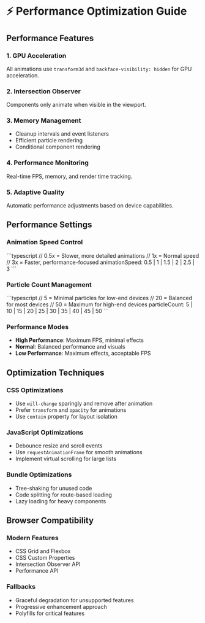 # ⚡ Performance Optimization Guide

## Performance Features

### 1. GPU Acceleration
All animations use `transform3d` and `backface-visibility: hidden` for GPU acceleration.

### 2. Intersection Observer
Components only animate when visible in the viewport.

### 3. Memory Management
- Cleanup intervals and event listeners
- Efficient particle rendering
- Conditional component rendering

### 4. Performance Monitoring
Real-time FPS, memory, and render time tracking.

### 5. Adaptive Quality
Automatic performance adjustments based on device capabilities.

## Performance Settings

### Animation Speed Control
\`\`\`typescript
// 0.5x = Slower, more detailed animations
// 1x = Normal speed
// 3x = Faster, performance-focused
animationSpeed: 0.5 | 1 | 1.5 | 2 | 2.5 | 3
\`\`\`

### Particle Count Management
\`\`\`typescript
// 5 = Minimal particles for low-end devices
// 20 = Balanced for most devices
// 50 = Maximum for high-end devices
particleCount: 5 | 10 | 15 | 20 | 25 | 30 | 35 | 40 | 45 | 50
\`\`\`

### Performance Modes
- **High Performance**: Maximum FPS, minimal effects
- **Normal**: Balanced performance and visuals
- **Low Performance**: Maximum effects, acceptable FPS

## Optimization Techniques

### CSS Optimizations
- Use `will-change` sparingly and remove after animation
- Prefer `transform` and `opacity` for animations
- Use `contain` property for layout isolation

### JavaScript Optimizations
- Debounce resize and scroll events
- Use `requestAnimationFrame` for smooth animations
- Implement virtual scrolling for large lists

### Bundle Optimizations
- Tree-shaking for unused code
- Code splitting for route-based loading
- Lazy loading for heavy components

## Browser Compatibility

### Modern Features
- CSS Grid and Flexbox
- CSS Custom Properties
- Intersection Observer API
- Performance API

### Fallbacks
- Graceful degradation for unsupported features
- Progressive enhancement approach
- Polyfills for critical features
